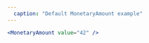 ```yaml
---
  caption: "Default MonetaryAmount example"
---
```


<!-- markdownlint-disable MD041 -->
<!-- dprint-ignore -->
```jsx
<MonetaryAmount value="42" />
```

